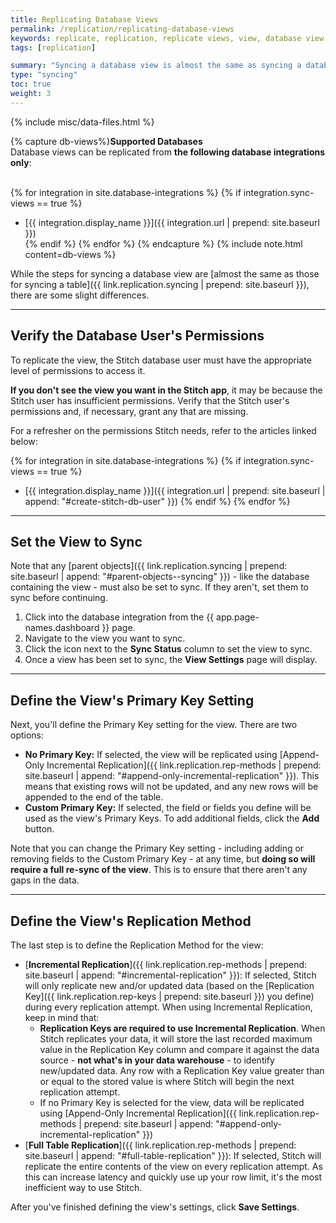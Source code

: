 ```yaml
---
title: Replicating Database Views
permalink: /replication/replicating-database-views
keywords: replicate, replication, replicate views, view, database view, replicate database view
tags: [replication]

summary: "Syncing a database view is almost the same as syncing a database table. In this guide, we'll cover the database integrations that support views and the additional steps required to sync a database view."
type: "syncing"
toc: true
weight: 3
---
```

{% include misc/data-files.html %}

{% capture db-views%}**Supported Databases**<br>
Database views can be replicated from **the following database integrations only**:<br><br>

{% for integration in site.database-integrations %}
{% if integration.sync-views == true %}
- [{{ integration.display_name }}]({{ integration.url | prepend: site.baseurl }})<br>
{% endif %}
{% endfor %}
{% endcapture %}
{% include note.html content=db-views %}

While the steps for syncing a database view are [almost the same as those for syncing a table]({{ link.replication.syncing | prepend: site.baseurl }}), there are some slight differences.

---

## Verify the Database User's Permissions

To replicate the view, the Stitch database user must have the appropriate level of permissions to access it.

**If you don't see the view you want in the Stitch app**, it may be because the Stitch user has insufficient permissions. Verify that the Stitch user's permissions and, if necessary, grant any that are missing.

For a refresher on the permissions Stitch needs, refer to the articles linked below:

{% for integration in site.database-integrations %}
{% if integration.sync-views == true %}
- [{{ integration.display_name }}]({{ integration.url | prepend: site.baseurl | append: "#create-stitch-db-user" }})
{% endif %}
{% endfor %}

--- 

## Set the View to Sync

Note that any [parent objects]({{ link.replication.syncing | prepend: site.baseurl | append: "#parent-objects--syncing" }}) - like the database containing the view - must also be set to sync. If they aren't, set them to sync before continuing.

1. Click into the database integration from the {{ app.page-names.dashboard }} page.
2. Navigate to the view you want to sync.
3. Click the icon next to the **Sync Status** column to set the view to sync.
3. Once a view has been set to sync, the **View Settings** page will display.

---

## Define the View's Primary Key Setting

Next, you'll define the Primary Key setting for the view. There are two options:

- **No Primary Key:** If selected, the view will be replicated using [Append-Only Incremental Replication]({{ link.replication.rep-methods | prepend: site.baseurl | append: "#append-only-incremental-replication" }}). This means that existing rows will not be updated, and any new rows will be appended to the end of the table.
- **Custom Primary Key:** If selected, the field or fields you define will be used as the view's Primary Keys. To add additional fields, click the **Add** button.

Note that you can change the Primary Key setting - including adding or removing fields to the Custom Primary Key - at any time, but **doing so will require a full re-sync of the view**. This is to ensure that there aren't any gaps in the data.

---

## Define the View's Replication Method

The last step is to define the Replication Method for the view:

- [**Incremental Replication**]({{ link.replication.rep-methods | prepend: site.baseurl | append: "#incremental-replication" }}): If selected, Stitch will only replicate new and/or updated data (based on the [Replication Key]({{ link.replication.rep-keys | prepend: site.baseurl }}) you define) during every replication attempt. When using Incremental Replication, keep in mind that:
   - **Replication Keys are required to use Incremental Replication**. When Stitch replicates your data, it will store the last recorded maximum value in the Replication Key column and compare it against the data source - **not what's in your data warehouse** - to identify new/updated data. Any row with a Replication Key value greater than or equal to the stored value is where Stitch will begin the next replication attempt.
   - If no Primary Key is selected for the view, data will be replicated using [Append-Only Incremental Replication]({{ link.replication.rep-methods | prepend: site.baseurl | append: "#append-only-incremental-replication" }})
- [**Full Table Replication**]({{ link.replication.rep-methods | prepend: site.baseurl | append: "#full-table-replication" }}): If selected, Stitch will replicate the entire contents of the view on every replication attempt. As this can increase latency and quickly use up your row limit, it's the most inefficient way to use Stitch. 

After you've finished defining the view's settings, click **Save Settings**.